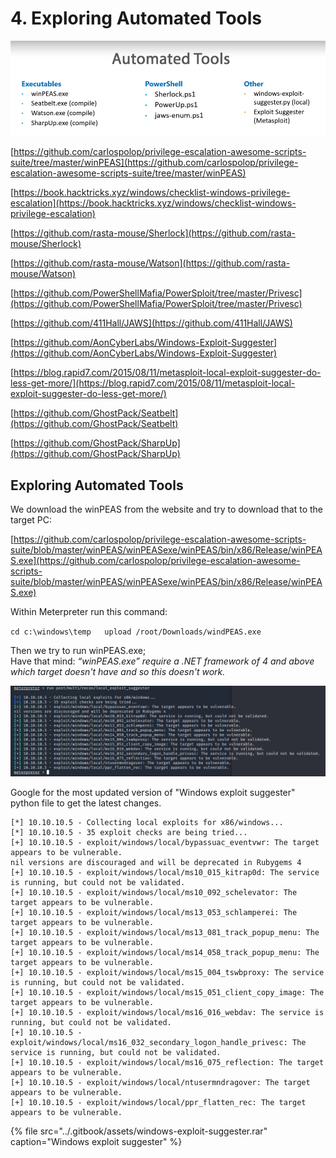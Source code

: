 # 4. Exploring Automated Tools

![](../.gitbook/assets/4.1.png)

[https://github.com/carlospolop/privilege-escalation-awesome-scripts-suite/tree/master/winPEAS](https://github.com/carlospolop/privilege-escalation-awesome-scripts-suite/tree/master/winPEAS)  
  
[https://book.hacktricks.xyz/windows/checklist-windows-privilege-escalation](https://book.hacktricks.xyz/windows/checklist-windows-privilege-escalation)  
  
[https://github.com/rasta-mouse/Sherlock](https://github.com/rasta-mouse/Sherlock)  
  
[https://github.com/rasta-mouse/Watson](https://github.com/rasta-mouse/Watson)  
  
[https://github.com/PowerShellMafia/PowerSploit/tree/master/Privesc](https://github.com/PowerShellMafia/PowerSploit/tree/master/Privesc)  
  
[https://github.com/411Hall/JAWS](https://github.com/411Hall/JAWS)  
  
[https://github.com/AonCyberLabs/Windows-Exploit-Suggester](https://github.com/AonCyberLabs/Windows-Exploit-Suggester)  
  
[https://blog.rapid7.com/2015/08/11/metasploit-local-exploit-suggester-do-less-get-more/](https://blog.rapid7.com/2015/08/11/metasploit-local-exploit-suggester-do-less-get-more/)  
  
[https://github.com/GhostPack/Seatbelt](https://github.com/GhostPack/Seatbelt)  
  
[https://github.com/GhostPack/SharpUp](https://github.com/GhostPack/SharpUp)  


## Exploring Automated Tools

We download the winPEAS from the website and try to download that to the target PC:  
  
[https://github.com/carlospolop/privilege-escalation-awesome-scripts-suite/blob/master/winPEAS/winPEASexe/winPEAS/bin/x86/Release/winPEAS.exe](https://github.com/carlospolop/privilege-escalation-awesome-scripts-suite/blob/master/winPEAS/winPEASexe/winPEAS/bin/x86/Release/winPEAS.exe)

Within Meterpreter run this command:

`cd c:\windows\temp  
upload /root/Downloads/windPEAS.exe`

Then we try to run winPEAS.exe;   
Have that mind: _“winPEAS.exe” require a .NET framework of 4 and above which target doesn't have and so this doesn't work._  


![](../.gitbook/assets/4.4.png)

Google for the most updated version of "Windows exploit suggester" python file to get the latest changes. 

```text
[*] 10.10.10.5 - Collecting local exploits for x86/windows...
[*] 10.10.10.5 - 35 exploit checks are being tried...
[+] 10.10.10.5 - exploit/windows/local/bypassuac_eventvwr: The target appears to be vulnerable.
nil versions are discouraged and will be deprecated in Rubygems 4
[+] 10.10.10.5 - exploit/windows/local/ms10_015_kitrap0d: The service is running, but could not be validated.
[+] 10.10.10.5 - exploit/windows/local/ms10_092_schelevator: The target appears to be vulnerable.
[+] 10.10.10.5 - exploit/windows/local/ms13_053_schlamperei: The target appears to be vulnerable.
[+] 10.10.10.5 - exploit/windows/local/ms13_081_track_popup_menu: The target appears to be vulnerable.
[+] 10.10.10.5 - exploit/windows/local/ms14_058_track_popup_menu: The target appears to be vulnerable.
[+] 10.10.10.5 - exploit/windows/local/ms15_004_tswbproxy: The service is running, but could not be validated.
[+] 10.10.10.5 - exploit/windows/local/ms15_051_client_copy_image: The target appears to be vulnerable.
[+] 10.10.10.5 - exploit/windows/local/ms16_016_webdav: The service is running, but could not be validated.
[+] 10.10.10.5 - exploit/windows/local/ms16_032_secondary_logon_handle_privesc: The service is running, but could not be validated.
[+] 10.10.10.5 - exploit/windows/local/ms16_075_reflection: The target appears to be vulnerable.
[+] 10.10.10.5 - exploit/windows/local/ntusermndragover: The target appears to be vulnerable.
[+] 10.10.10.5 - exploit/windows/local/ppr_flatten_rec: The target appears to be vulnerable.
```

{% file src="../.gitbook/assets/windows-exploit-suggester.rar" caption="Windows exploit suggester" %}



